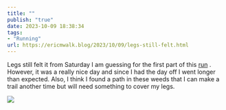 ```yaml
---
title: ""
publish: "true"
date: 2023-10-09 18:38:34
tags:
- "Running"
url: https://ericmwalk.blog/2023/10/09/legs-still-felt.html
---
```

Legs still felt it from Saturday I am guessing for the first part of this [run](https://strava.com/activities/10007699598) . However, it was a really nice day and since I had the day off I went longer than expected. Also, I think I found a path in these weeds that I can make a trail another time but will need something to cover my legs.

![](https://ericmwalk.blog/uploads/2023/c44cc88b-1296-4521-b77d-c2bf3ee62ca7.jpg)
